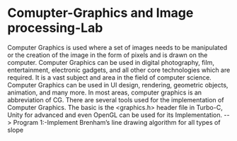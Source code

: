 ﻿# Comupter-Graphics and Image processing-Lab
Computer Graphics is used where a set of images needs to be manipulated or the creation of the image in the form of pixels and is drawn on the computer. Computer Graphics can be used in digital photography, film, entertainment, electronic gadgets, and all other core technologies which are required. It is a vast subject and area in the field of computer science. Computer Graphics can be used in UI design, rendering, geometric objects, animation, and many more. In most areas, computer graphics is an abbreviation of CG. There are several tools used for the implementation of Computer Graphics. The basic is the <graphics.h> header file in Turbo-C, Unity for advanced and even OpenGL can be used for its Implementation.
--> Program 1:-Implement Brenham’s line drawing algorithm for all types of slope
